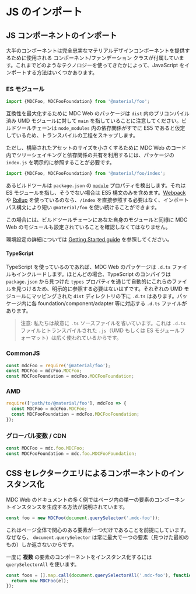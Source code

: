 <!--docs:
title: "Importing JS Components"
navTitle: "Importing JS Components"
layout: landing
section: docs
path: /docs/importing-js/
-->

# JS のインポート

## JS コンポーネントのインポート

大半のコンポーネントは完全忠実なマテリアルデザインコンポーネントを提供するために使用される コンポーネント/ファンデーション クラスが付属しています。これまでどのようなテクノロジーを使ってきたかによって、JavaScript をインポートする方法はいくつかあります。

### ES モジュール

```js
import {MDCFoo, MDCFooFoundation} from '@material/foo';
```

互換性を最大化するために MDC Web のパッケージは `dist` 内のプリコンパイル済み UMD モジュールに対して `main` を指していることに注意してください。ビルドツールチェーンは `node_modules` 内の依存関係がすでに ES5 であると仮定しているため、トランスパイルの工程をスキップします。

ただし、構築されたアセットのサイズを小さくするために MDC Web のコード内でツリーシェイキングと依存関係の共有を利用するには、パッケージの `index.js` を明示的に参照することが必要です。

```js
import {MDCFoo, MDCFooFoundation} from '@material/foo/index';
```

あるビルドツールは `package.json` の [`module`](https://github.com/rollup/rollup/wiki/pkg.module) プロパティを検出します。それは ES モジュールを指し、そうでない場合は ES5 構文のみを含めます。[Webpack](https://webpack.js.org/) や [Rollup](https://rollupjs.org/guide/en) を使っているのなら、`/index` を直接参照する必要はなく、インポートパス構文により短い `@material/foo` を使い続けることができます。

この場合には、ビルドツールチェーンにあなた自身のモジュールと同様に MDC Web のモジュールも設定されていることを確認しなくてはなりません。

環境設定の詳細については [Getting Started guide](getting-started.md) を参照してください。

#### TypeScript

TypeScript を使っているのであれば、MDC Web のパッケージは `.d.ts` ファイルもインクルードします。ほとんどの場合、TypeScript のコンパイラは `package.json` から見つけた `types` プロパティを通じて自動的にこれらのファイルを見つけるため、明示的に参照する必要はないはずです。それぞれの UMD モジュールにマッピングされた `dist` ディレクトリの下に `.d.ts` はあります。パッケージ内に各 foundation/component/adapter 等に対応する `.d.ts` ファイルがあります。

> 注意: 私たちは故意に `.ts` ソースファイルを省いています。これは `.d.ts` ファイルとトランスパイルされた `.js`（UMD もしくは ES モジュールフォーマット）は広く使われているからです。

### CommonJS

```js
const mdcFoo = require('@material/foo');
const MDCFoo = mdcFoo.MDCFoo;
const MDCFooFoundation = mdcFoo.MDCFooFoundation;
```

### AMD

```js
require(['path/to/@material/foo'], mdcFoo => {
  const MDCFoo = mdcFoo.MDCFoo;
  const MDCFooFoundation = mdcFoo.MDCFooFoundation;
});
```

### グローバル変数 / CDN

```js
const MDCFoo = mdc.foo.MDCFoo;
const MDCFooFoundation = mdc.foo.MDCFooFoundation;
```

## CSS セレクタークエリによるコンポーネントのインスタンス化

MDC Web のドキュメントの多く例ではページ内の単一の要素のコンポーネントインスタンスを生成する方法が説明されています。

```js
const foo = new MDCFoo(document.querySelector('.mdc-foo'));
```

これはページ全体で関心のある要素が一つだけであることを前提にしています。なぜなら、 `document.querySelector` は常に最大で一つの要素（見つけた最初のもの）しか返さないからです。

一度に **複数** の要素のコンポーネントをインスタンス化するには `querySelectorAll` を使います。

```js
const foos = [].map.call(document.querySelectorAll('.mdc-foo'), function(el) {
  return new MDCFoo(el);
});
```
